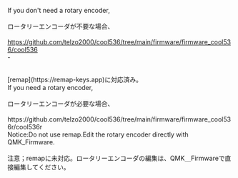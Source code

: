 


If you don't need a rotary encoder,
<br>
<br>
ロータリーエンコーダが不要な場合、
<br>
<br>
https://github.com/telzo2000/cool536/tree/main/firmware/firmware_cool536/cool536<br>-

<br>
[remap](https://remap-keys.app)に対応済み。
<br>
If you need a rotary encoder,
<br>
<br>
ロータリーエンコーダが必要な場合、
<br>
<br>
https://github.com/telzo2000/cool536/tree/main/firmware/firmware_cool536r/cool536r
<br>
Notice:Do not use remap.Edit the rotary encoder directly with QMK_Firmware.
<br>
<br>
注意；remapに未対応。ロータリーエンコーダの編集は、QMK＿Firmwareで直接編集してください。
